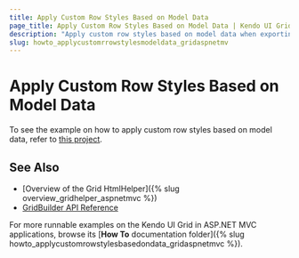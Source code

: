 ```yaml
---
title: Apply Custom Row Styles Based on Model Data
page_title: Apply Custom Row Styles Based on Model Data | Kendo UI Grid HtmlHelper
description: "Apply custom row styles based on model data when exporting the Kendo UI Grid to Excel."
slug: howto_applycustomrrowstylesmodeldata_gridaspnetmv
---
```


# Apply Custom Row Styles Based on Model Data

To see the example on how to apply custom row styles based on model data, refer to [this project](https://github.com/telerik/ui-for-aspnet-mvc-examples/tree/master/grid/custom-row-styles-based-on-data).


## See Also

* [Overview of the Grid HtmlHelper]({% slug overview_gridhelper_aspnetmvc %})
* [GridBuilder API Reference](/api/Kendo.Mvc.UI.Fluent/AutoCompleteBuilder)

For more runnable examples on the Kendo UI Grid in ASP.NET MVC applications, browse its [**How To** documentation folder]({% slug howto_applycustomrowstylesbasedondata_gridaspnetmvc %}).
